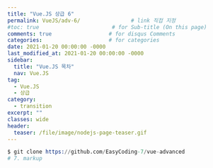 ```yaml
---
title: "Vue.JS 상급 6"
permalink: VueJS/adv-6/                # link 직접 지정
#toc: true                       # for Sub-title (On this page)
comments: true                  # for disqus Comments
categories:                     # for categories
date: 2021-01-20 00:00:00 -0000
last_modified_at: 2021-01-20 00:00:00 -0000
sidebar:
  title: "Vue.JS 목차"
  nav: Vue.JS
tag:
  - Vue.JS
  - 상급
category:
  - transition
excerpt: ""
classes: wide
header:
  teaser: /file/image/nodejs-page-teaser.gif
---
```


```s
$ git clone https://github.com/EasyCoding-7/vue-advanced
# 7. markup
```



